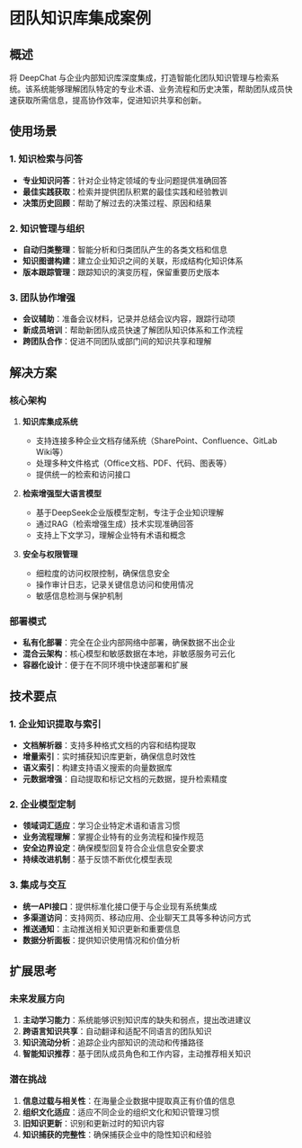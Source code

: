 # 团队知识库集成案例

## 概述

将 DeepChat 与企业内部知识库深度集成，打造智能化团队知识管理与检索系统。该系统能够理解团队特定的专业术语、业务流程和历史决策，帮助团队成员快速获取所需信息，提高协作效率，促进知识共享和创新。

## 使用场景

### 1. 知识检索与问答

- **专业知识问答**：针对企业特定领域的专业问题提供准确回答
- **最佳实践获取**：检索并提供团队积累的最佳实践和经验教训
- **决策历史回顾**：帮助了解过去的决策过程、原因和结果

### 2. 知识管理与组织

- **自动归类整理**：智能分析和归类团队产生的各类文档和信息
- **知识图谱构建**：建立企业知识之间的关联，形成结构化知识体系
- **版本跟踪管理**：跟踪知识的演变历程，保留重要历史版本

### 3. 团队协作增强

- **会议辅助**：准备会议材料，记录并总结会议内容，跟踪行动项
- **新成员培训**：帮助新团队成员快速了解团队知识体系和工作流程
- **跨团队合作**：促进不同团队或部门间的知识共享和理解

## 解决方案

### 核心架构

1. **知识库集成系统**
    - 支持连接多种企业文档存储系统（SharePoint、Confluence、GitLab Wiki等）
    - 处理多种文件格式（Office文档、PDF、代码、图表等）
    - 提供统一的检索和访问接口

2. **检索增强型大语言模型**
    - 基于DeepSeek企业版模型定制，专注于企业知识理解
    - 通过RAG（检索增强生成）技术实现准确回答
    - 支持上下文学习，理解企业特有术语和概念

3. **安全与权限管理**
    - 细粒度的访问权限控制，确保信息安全
    - 操作审计日志，记录关键信息访问和使用情况
    - 敏感信息检测与保护机制

### 部署模式

- **私有化部署**：完全在企业内部网络中部署，确保数据不出企业
- **混合云架构**：核心模型和敏感数据在本地，非敏感服务可云化
- **容器化设计**：便于在不同环境中快速部署和扩展

## 技术要点

### 1. 企业知识提取与索引

- **文档解析器**：支持多种格式文档的内容和结构提取
- **增量索引**：实时捕获知识库更新，确保信息时效性
- **语义索引**：构建支持语义搜索的向量数据库
- **元数据增强**：自动提取和标记文档的元数据，提升检索精度

### 2. 企业模型定制

- **领域词汇适应**：学习企业特定术语和语言习惯
- **业务流程理解**：掌握企业特有的业务流程和操作规范
- **安全边界设定**：确保模型回复符合企业信息安全要求
- **持续改进机制**：基于反馈不断优化模型表现

### 3. 集成与交互

- **统一API接口**：提供标准化接口便于与企业现有系统集成
- **多渠道访问**：支持网页、移动应用、企业聊天工具等多种访问方式
- **推送通知**：主动推送相关知识更新和重要信息
- **数据分析面板**：提供知识使用情况和价值分析

## 扩展思考

### 未来发展方向

1. **主动学习能力**：系统能够识别知识库的缺失和弱点，提出改进建议
2. **跨语言知识共享**：自动翻译和适配不同语言的团队知识
3. **知识流动分析**：追踪企业内部知识的流动和传播路径
4. **智能知识推荐**：基于团队成员角色和工作内容，主动推荐相关知识

### 潜在挑战

1. **信息过载与相关性**：在海量企业数据中提取真正有价值的信息
2. **组织文化适应**：适应不同企业的组织文化和知识管理习惯
3. **旧知识更新**：识别和更新过时的知识内容
4. **知识捕获的完整性**：确保捕获企业中的隐性知识和经验 
